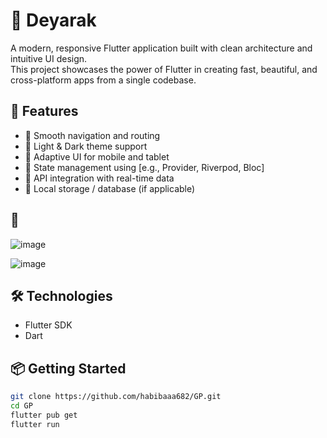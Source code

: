 # 🌟 Deyarak

A modern, responsive Flutter application built with clean architecture and intuitive UI design.  
This project showcases the power of Flutter in creating fast, beautiful, and cross-platform apps from a single codebase.

## 🚀 Features

- 🧭 Smooth navigation and routing
- 🌙 Light & Dark theme support
- 📱 Adaptive UI for mobile and tablet
- 🔌 State management using [e.g., Provider, Riverpod, Bloc]
- 🔄 API integration with real-time data
- 💾 Local storage / database (if applicable)

## 📸 

![image](https://github.com/user-attachments/assets/50a32a26-de22-456a-8760-9043948794ca)

![image](https://github.com/user-attachments/assets/7028f1b4-33ff-4247-8165-565a138e4985)


## 🛠️ Technologies

- Flutter SDK
- Dart

## 📦 Getting Started

```bash
git clone https://github.com/habibaaa682/GP.git
cd GP
flutter pub get
flutter run

